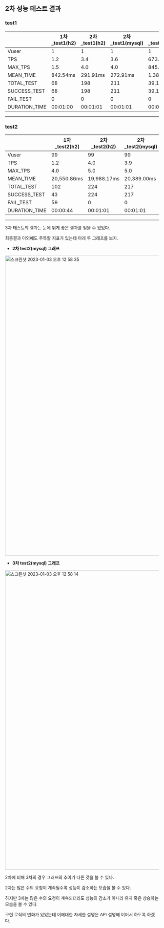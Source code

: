 ## 2차 성능 테스트 결과

### test1

|               | 1차_test1(h2)  | 2차_test1(h2) | 2차_test1(mysql) | 3차_test1(mysql) |
|---------------|---------------|--------------|-----------------|-----------------|
| Vuser         | 1             | 1            | 1               | 1               |
| TPS           | 1.2           | 3.4          | 3.6             | 673.2           |
| MAX_TPS       | 1.5           | 4.0          | 4.0             | 845.0           |
| MEAN_TIME     | 842.54ms      | 291.91ms     | 272.91ms        | 1.38ms          |
| TOTAL_TEST    | 68            | 198          | 211             | 39,163          |
| SUCCESS_TEST  | 68            | 198          | 211             | 39,163          |
| FAIL_TEST     | 0             | 0            | 0               | 0               |
| DURATION_TIME | 00:01:00      | 00:01:01     | 00:01:01        | 00:01:01        |

---
### test2
|               | 1차_test2(h2) | 2차_test2(h2) | 2차_test2(mysql) | 3차_test2(mysql) |
|---------------|--------------|--------------|-----------------|-----------------|
| Vuser         | 99           | 99           | 99              | 99              |
| TPS           | 1.2          | 4.0          | 3.9             | 6,237.6         |
| MAX_TPS       | 4.0          | 5.0          | 5.0             | 7,008.5         |
| MEAN_TIME     | 20,550.86ms  | 19,988.17ms  | 20,389.00ms     | 15.05ms         |
| TOTAL_TEST    | 102          | 224          | 217             | 362,613         |
| SUCCESS_TEST  | 43           | 224          | 217             | 362,613         |
| FAIL_TEST     | 59           | 0            | 0               | 0               |
| DURATION_TIME | 00:00:44     | 00:01:01     | 00:01:01        | 00:01:01        |

---

3차 테스트의 결과는 눈에 뛰게 좋은 결과를 얻을 수 있었다.

최종결과 이외에도 주목할 지표가 있는데 아래 두 그래프를 보자.

+ **2차 test2(mysql) 그래프**
<img width="982" alt="스크린샷 2023-01-03 오후 12 58 35" src="https://user-images.githubusercontent.com/102807742/210298443-ffa6f7b2-72a6-472c-a498-f952320e2edb.png">

+ **3차 test2(mysql) 그래프**
<img width="981" alt="스크린샷 2023-01-03 오후 12 58 14" src="https://user-images.githubusercontent.com/102807742/210298417-4046e5ed-93ab-4bb4-b0a3-67ee8854e0f3.png">

2차에 비해 3차의 경우 그래프의 추이가 다른 것을 볼 수 있다.

2차는 많은 수의 요청이 계속될수록 성능이 감소하는 모습을 볼 수 있다.

하지만 3차는 많은 수의 요청이 계속되더라도 성능의 감소가 아니라 유지 혹은 상승하는 모습을 볼 수 있다.

구현 로직의 변화가 있었는데 이에대한 자세한 설명은 API 설명에 이어서 하도록 하겠다.